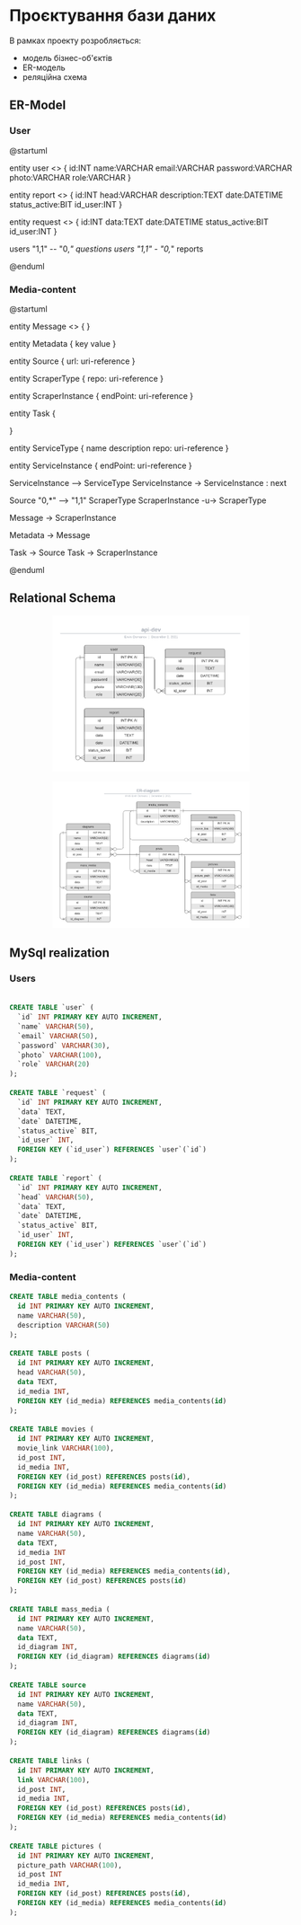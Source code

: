 # Проєктування бази даних

В рамках проекту розробляється: 
- модель бізнес-об'єктів 
- ER-модель
- реляційна схема

## ER-Model

### User

@startuml

entity user <<ENTITY>> {
	id:INT
	name:VARCHAR
	email:VARCHAR
	password:VARCHAR
	photo:VARCHAR
	role:VARCHAR
}

entity report <<ENTITY>> {
    id:INT
    head:VARCHAR
    description:TEXT
    date:DATETIME
    status_active:BIT
    id_user:INT
}

entity request <<ENTITY>> {
    id:INT
    data:TEXT
    date:DATETIME
    status_active:BIT
    id_user:INT
}

users "1,1" -- "0,*" questions
users "1,1" - "0,*" reports

@enduml

### Media-content

@startuml

  entity Message <<ENTITY>> {
  }
  
  entity Metadata {
    key
    value
  }
  
  entity Source {
    url: uri-reference
  }
  
  entity ScraperType {
    repo: uri-reference
  }
  
  entity ScraperInstance {
    endPoint: uri-reference
  }
  
  entity Task {
  
  }
  
  entity ServiceType {
    name
    description
    repo: uri-reference
  }

  entity ServiceInstance {
    endPoint: uri-reference
  }
  
  ServiceInstance --> ServiceType
  ServiceInstance -> ServiceInstance : next 
  
  
  Source "0,*" --> "1,1" ScraperType 
  ScraperInstance -u-> ScraperType
  
  Message -> ScraperInstance
  
  Metadata -> Message
  
  Task -> Source
  Task -> ScraperInstance
  
@enduml

## Relational Schema

<p align="center">
  <img src="./pictures/er_users.png" width="350" title="ER-diagrams">
</p>
<p align="center">
  <img src="./pictures/er_media-content.png" width="350" title="ER-diagrams">
</p>

## MySql realization 

### Users

```sql

CREATE TABLE `user` (
  `id` INT PRIMARY KEY AUTO INCREMENT,
  `name` VARCHAR(50),
  `email` VARCHAR(50),
  `password` VARCHAR(30),
  `photo` VARCHAR(100),
  `role` VARCHAR(20)
);

CREATE TABLE `request` (
  `id` INT PRIMARY KEY AUTO INCREMENT,
  `data` TEXT,
  `date` DATETIME,
  `status_active` BIT,
  `id_user` INT,
  FOREIGN KEY (`id_user`) REFERENCES `user`(`id`)
);

CREATE TABLE `report` (
  `id` INT PRIMARY KEY AUTO INCREMENT,
  `head` VARCHAR(50),
  `data` TEXT,
  `date` DATETIME,
  `status_active` BIT,
  `id_user` INT,
  FOREIGN KEY (`id_user`) REFERENCES `user`(`id`)
);

```

### Media-content

```sql
CREATE TABLE media_contents (
  id INT PRIMARY KEY AUTO INCREMENT,
  name VARCHAR(50),
  description VARCHAR(50)
);

CREATE TABLE posts (
  id INT PRIMARY KEY AUTO INCREMENT,
  head VARCHAR(50),
  data TEXT,
  id_media INT,
  FOREIGN KEY (id_media) REFERENCES media_contents(id)
);

CREATE TABLE movies (
  id INT PRIMARY KEY AUTO INCREMENT,
  movie_link VARCHAR(100),
  id_post INT,
  id_media INT,
  FOREIGN KEY (id_post) REFERENCES posts(id),
  FOREIGN KEY (id_media) REFERENCES media_contents(id)
);

CREATE TABLE diagrams (
  id INT PRIMARY KEY AUTO INCREMENT,
  name VARCHAR(50),
  data TEXT,
  id_media INT
  id_post INT,
  FOREIGN KEY (id_media) REFERENCES media_contents(id),
  FOREIGN KEY (id_post) REFERENCES posts(id)
);

CREATE TABLE mass_media (
  id INT PRIMARY KEY AUTO INCREMENT,
  name VARCHAR(50),
  data TEXT,
  id_diagram INT,
  FOREIGN KEY (id_diagram) REFERENCES diagrams(id)
);

CREATE TABLE source 
  id INT PRIMARY KEY AUTO INCREMENT,
  name VARCHAR(50),
  data TEXT,
  id_diagram INT,
  FOREIGN KEY (id_diagram) REFERENCES diagrams(id)
);

CREATE TABLE links (
  id INT PRIMARY KEY AUTO INCREMENT,
  link VARCHAR(100),
  id_post INT,
  id_media INT,
  FOREIGN KEY (id_post) REFERENCES posts(id),
  FOREIGN KEY (id_media) REFERENCES media_contents(id)
);

CREATE TABLE pictures (
  id INT PRIMARY KEY AUTO INCREMENT,
  picture_path VARCHAR(100),
  id_post INT
  id_media INT,
  FOREIGN KEY (id_post) REFERENCES posts(id),
  FOREIGN KEY (id_media) REFERENCES media_contents(id)
);

```

